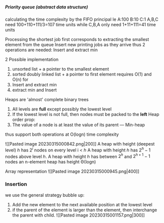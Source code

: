 ##### Priority queue (abstract data structure)
calculating the time complexity by the FIFO principal
Ie A:100 B:10 C:1
A,B,C need 100+110+111/3=107 time units while
C,B,A only need 1+11+111=41 time units

Processing the shortest job first corresponds to extracting the smallest element from the queue
Insert new printing jobs as they arrive
thus 2 operations are needed: Insert and extract min

2 Possible implementation
1. unsorted list + a pointer to the smallest element
2. sorted doubly linked list + a pointer to first element
requires O(1) and O(n) for
1. Insert and extract min
2. extract min and Insert

Heaps are 'almost' complete binary trees
1. All levels are **full** except possibly the lowest level
2. If the lowest level is not full, then nodes must be packed to the **left**
Heap order prop:
3. The value of a node is at least the value of its parent — Min-heap

thus support both operations at O(logn) time complexity

![[Pasted image 20230315000842.png|200]]
A heap with height (deepest level) ℎ has $2^i$ nodes on every level i < ℎ
A heap with height ℎ has $2^h − 1$ nodes above level ℎ.
A heap with height ℎ has between $2^h$ and $2^{h+1} − 1$ nodes
an n-element heap has height Θ(logn)

Array representation
![[Pasted image 20230315000945.png|400]]

### Insertion
we use the general strategy bubble up:
1. Add the new element to the next available position at the lowest level
2. if the parent of the element is larger than the element, then interchange the parent with child. 
![[Pasted image 20230315001157.png|300]]